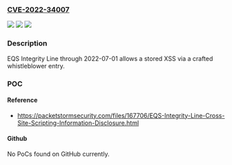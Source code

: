 ### [CVE-2022-34007](https://cve.mitre.org/cgi-bin/cvename.cgi?name=CVE-2022-34007)
![](https://img.shields.io/static/v1?label=Product&message=n%2Fa&color=blue)
![](https://img.shields.io/static/v1?label=Version&message=n%2Fa&color=blue)
![](https://img.shields.io/static/v1?label=Vulnerability&message=n%2Fa&color=brighgreen)

### Description

EQS Integrity Line through 2022-07-01 allows a stored XSS via a crafted whistleblower entry.

### POC

#### Reference
- https://packetstormsecurity.com/files/167706/EQS-Integrity-Line-Cross-Site-Scripting-Information-Disclosure.html

#### Github
No PoCs found on GitHub currently.

